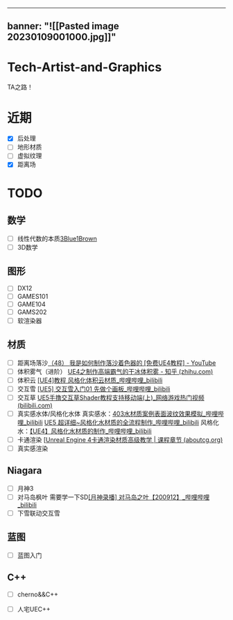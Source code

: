 
---
banner: "![[Pasted image 20230109001000.jpg]]"
---
# Tech-Artist-and-Graphics
TA之路！

# 近期
- [x] 后处理
- [ ] 地形材质
- [ ] 虚拟纹理
- [x] 距离场
# TODO
## 数学
- [ ] 线性代数的本质[3Blue1Brown](https://space.bilibili.com/88461692)
- [ ] 3D数学
## 图形
- [ ] DX12
- [ ] GAMES101
- [ ] GAME104
- [ ] GAMS202
- [ ] 软渲染器
## 材质
- [ ] 距离场落沙[（48） 我是如何制作落沙着色器的 [免费UE4教程] - YouTube](https://www.youtube.com/watch?v=H2ByNo-nMdY&ab_channel=PrismaticaDev)
- [ ] 体积雾气（进阶）
		 [UE4之制作高端霸气的干冰体积雾 - 知乎 (zhihu.com)](https://zhuanlan.zhihu.com/p/107016039)
- [ ] 体积云
		[[UE4]教程 风格化体积云材质_哔哩哔哩_bilibili](https://www.bilibili.com/video/BV1cZ4y1m7Jj/?spm_id_from=333.999.0.0&vd_source=9d1c0e05a6ea12167d6e82752c7bc22a)
- [ ] 交互雪
		[[UE5] 交互雪入门01 先做个画板_哔哩哔哩_bilibili](https://www.bilibili.com/video/BV1PR4y1Z74e/?spm_id_from=333.999.0.0)
- [ ] 交互草
		[UE5手撸交互草Shader教程支持移动端(上)_网络游戏热门视频 (bilibili.com)](https://www.bilibili.com/video/BV1m14y1n7Mq/?spm_id_from=333.999.0.0&vd_source=9d1c0e05a6ea12167d6e82752c7bc22a)
- [ ] 真实感水体/风格化水体
		真实感水：[403水材质案例表面波纹效果模拟_哔哩哔哩_bilibili](https://www.bilibili.com/video/BV1fR4y1f75J/?p=36&vd_source=02e3d219e0c32801f6b50c2266e6a7be)
				[UE5 超详细~风格化水材质的全流程制作_哔哩哔哩_bilibili](https://www.bilibili.com/video/BV1UD4y1b7ag/?spm_id_from=333.337.search-card.all.click&vd_source=9d1c0e05a6ea12167d6e82752c7bc22a)
		风格化水：[【UE4】风格化水材质的制作_哔哩哔哩_bilibili](https://www.bilibili.com/video/BV1Cq4y1T7fV/?spm_id_from=333.337.search-card.all.click&vd_source=9d1c0e05a6ea12167d6e82752c7bc22a)
- [ ] 卡通渲染
		[[Unreal Engine 4卡通渲染材质高级教学 | 课程章节 (aboutcg.org)](https://www.aboutcg.org/courseDetails/1209/chapters)
- [ ] 真实感渲染
## Niagara
- [ ] 月神3
- [ ] 对马岛枫叶  需要学一下SD[[月神录播] 对马岛之叶【200912】_哔哩哔哩_bilibili](https://www.bilibili.com/video/BV1H64y1F7t7/?spm_id_from=333.337.search-card.all.click&vd_source=9d1c0e05a6ea12167d6e82752c7bc22a)
- [ ] 下雪联动交互雪
## 蓝图
- [ ] 蓝图入门

## C++
- [ ] cherno&&C++
- [ ] 人宅UEC++


